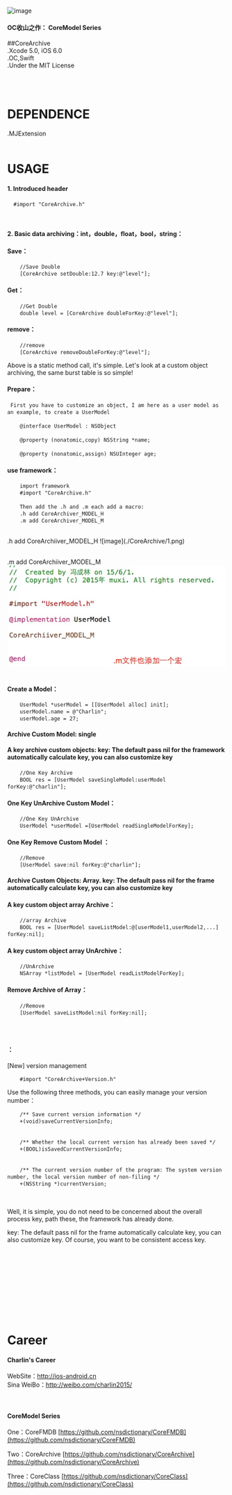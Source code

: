 
![image](https://github.com/nsdictionary/Resource/blob/master/CoreArchive/logo.jpg)<br />

####  OC收山之作： CoreModel Series
##CoreArchive
<br/>
.Xcode 5.0, iOS 6.0<br />
.OC,Swift<br />
.Under the MIT License<br />

<br /><br />


DEPENDENCE
===============
.MJExtension
<br /><br />

USAGE
===============

#### 1. Introduced header
      #import "CoreArchive.h"
<br/>



#### 2. Basic data archiving：int，double，float，bool，string：
#### Save：
        //Save Double
        [CoreArchive setDouble:12.7 key:@"level"];
        
#### Get：
        //Get Double
        double level = [CoreArchive doubleForKey:@"level"];
        

#### remove：
        //remove
        [CoreArchive removeDoubleForKey:@"level"];
        

Above is a static method call, it's simple.
Let's look at a custom object archiving, the same burst table is so simple!
#### Prepare：
     First you have to customize an object, I am here as a user model as an example, to create a UserModel
     
        @interface UserModel : NSObject
    
        @property (nonatomic,copy) NSString *name;
        
        @property (nonatomic,assign) NSUInteger age;

#### use framework：
        import framework
        #import "CoreArchive.h"
        
        Then add the .h and .m each add a macro:
        .h add CoreArchiver_MODEL_H
        .m add CoreArchiver_MODEL_M
        
 
 <br />
 .h add CoreArchiiver_MODEL_H
![image](./CoreArchive/1.png)<br /><br />

 .m add CoreArchiiver_MODEL_M
![image](./CoreArchive/2.png)<br />
<br />

#### Create a Model：

        UserModel *userModel = [[UserModel alloc] init];
        userModel.name = @"Charlin";
        userModel.age = 27;
        


#### Archive Custom Model: single
#### A key archive custom objects: key: The default pass nil for the framework automatically calculate key, you can also customize key
        //One Key Archive
        BOOL res = [UserModel saveSingleModel:userModel forKey:@"charlin"];

#### One Key UnArchive Custom Model：
        //One Key UnArchive
        UserModel *userModel =[UserModel readSingleModelForKey];
        
#### One Key Remove Custom Model ：
        //Remove
        [UserModel save:nil forKey:@"charlin"];
        
#### Archive Custom Objects: Array. key: The default pass nil for the frame automatically calculate key, you can also customize key
#### A key custom object array Archive：
        //array Archive
        BOOL res = [UserModel saveListModel:@[userModel1,userModel2,...] forKey:nil];

#### A key custom object array UnArchive：
        //UnArchive
        NSArray *listModel = [UserModel readListModelForKey];
        
#### Remove Archive of Array：
        //Remove
        [UserModel saveListModel:nil forKey:nil];
        

<br/><br/>
#### ：
[New] version management

        #import "CoreArchive+Version.h"
    
Use the following three methods, you can easily manage your version number：

        /** Save current version information */
        +(void)saveCurrentVersionInfo;
        
        
        /** Whether the local current version has already been saved */
        +(BOOL)isSavedCurrentVersionInfo;
        
        
        /** The current version number of the program: The system version number, the local version number of non-filing */
        +(NSString *)currentVersion;


<br/><br/>
Well, it is simple, you do not need to be concerned about the overall process key, path these, the framework has already done.<br />

key: The default pass nil for the frame automatically calculate key, you can also customize key. Of course, you want to be consistent access key.


<br /> <br /><br />


<br/><br/><br/>
Career
===============
#### Charlin's Career

WebSite：http://ios-android.cn <br/>
Sina WeiBo：http://weibo.com/charlin2015/<br/>
<br/><br/>

#### CoreModel Series

One：CoreFMDB
[https://github.com/nsdictionary/CoreFMDB](https://github.com/nsdictionary/CoreFMDB)

Two：CoreArchive
[https://github.com/nsdictionary/CoreArchive](https://github.com/nsdictionary/CoreArchive)

Three：CoreClass
[https://github.com/nsdictionary/CoreClass](https://github.com/nsdictionary/CoreClass)
<br /><br />

